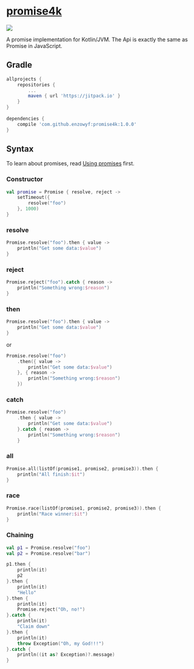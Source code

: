 # [promise4k](https://github.com/enzowyf/promise4k)
[![](https://jitpack.io/v/enzowyf/promise4k.svg)](https://jitpack.io/#enzowyf/promise4k)

A promise implementation for Kotlin/JVM. The Api is exactly the same as Promise in JavaScript.

## Gradle
```gradle
allprojects {
    repositories {
        ...
        maven { url 'https://jitpack.io' }
    }
}
    
dependencies {
    compile 'com.github.enzowyf:promise4k:1.0.0'
}
```
     
## Syntax
To learn about promises, read [Using promises](https://developer.mozilla.org/en-US/docs/Web/JavaScript/Guide/Using_promises) first.

### Constructor
```kotlin
val promise = Promise { resolve, reject ->
    setTimeout({
        resolve("foo")
    }, 1000)
}
```

### resolve
```kotlin
Promise.resolve("foo").then { value ->
    println("Get some data:$value")
}
```
### reject
```kotlin
Promise.reject("foo").catch { reason ->
    println("Something wrong:$reason")
}
```
### then
```kotlin
Promise.resolve("foo").then { value ->
    println("Get some data:$value")
}
```
or

```kotlin	
Promise.resolve("foo")
    .then({ value ->
        println("Get some data:$value")
    }, { reason ->
        println("Something wrong:$reason")
    })
```

### catch
```kotlin
Promise.resolve("foo")
    .then { value ->
        println("Get some data:$value")
    }.catch { reason ->
        println("Something wrong:$reason")
    }	
```

### all
```kotlin
Promise.all(listOf(promise1, promise2, promise3)).then {
    println("All finish:$it")
}
```

### race
```kotlin
Promise.race(listOf(promise1, promise2, promise3)).then {
    println("Race winner:$it")
}
```
### Chaining
```kotlin
val p1 = Promise.resolve("foo")
val p2 = Promise.resolve("bar")

p1.then {
    println(it)
    p2
}.then {
    println(it)
    "Hello"
}.then {
    println(it)
    Promise.reject("Oh, no!")
}.catch {
    println(it)
    "Claim down"
}.then {
    println(it)
    throw Exception("Oh, my God!!!")
}.catch {
    println((it as? Exception)?.message)
}
```
